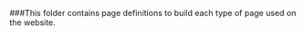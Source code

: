 <!--DESC Page Build Definitions-->

###This folder contains page definitions to build each type of page used on the website.